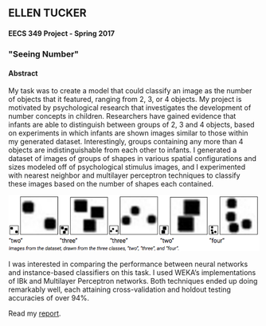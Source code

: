 ## ELLEN TUCKER
#### EECS 349 Project - Spring 2017
### "Seeing Number"


#### Abstract




My task was to create a model that could classify an image as the number of objects that it featured, ranging from 2, 3, or 4 objects.  My project is motivated by psychological research that investigates the development of number concepts in children.  Researchers have gained evidence that infants are able to distinguish between groups of 2, 3 and 4 objects, based on experiments in which infants are shown images similar to those within my generated dataset.  Interestingly, groups containing any more than 4 objects are indistinguishable from each other to infants.  I generated a dataset of images of groups of shapes in various spatial configurations and sizes modeled off of psychological stimulus images, and I experimented with nearest neighbor and multilayer perceptron techniques to classify these images based on the number of shapes each contained.


![figure1](fig2.png)


I was interested in comparing the performance between neural networks and instance-based classifiers on this task.  I used WEKA’s implementations of IBk and Multilayer Perceptron networks.  Both techniques ended up doing remarkably well, each attaining cross-validation and holdout testing accuracies of over 94%.
 
 
 


Read my [report](https://etucker-colorado.github.io/Number-Learning/).


